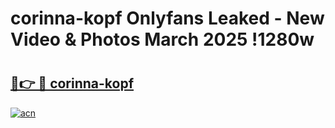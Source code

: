 # corinna-kopf Onlyfans Leaked - New Video & Photos March 2025 !1280w

# <h2><a href="https://tcrskf.iuczelnia.edu.pl?title=corinna-kopf&ref=1280w">🔗👉 🔴 corinna-kopf</a></h2>

[![acn](https://github.com/user-attachments/assets/0f9c940e-d8b0-45ae-aac7-cd30a18b3e1c)](https://tcrskf.iuczelnia.edu.pl?title=corinna-kopf&ref=1280w)

